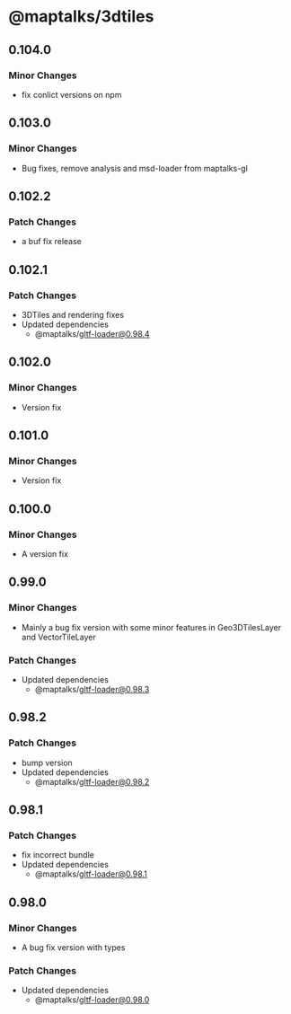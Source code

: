 # @maptalks/3dtiles

## 0.104.0

### Minor Changes

- fix conlict versions on npm

## 0.103.0

### Minor Changes

- Bug fixes, remove analysis and msd-loader from maptalks-gl

## 0.102.2

### Patch Changes

- a buf fix release

## 0.102.1

### Patch Changes

- 3DTiles and rendering fixes
- Updated dependencies
  - @maptalks/gltf-loader@0.98.4

## 0.102.0

### Minor Changes

- Version fix

## 0.101.0

### Minor Changes

- Version fix

## 0.100.0

### Minor Changes

- A version fix

## 0.99.0

### Minor Changes

- Mainly a bug fix version with some minor features in Geo3DTilesLayer and VectorTileLayer

### Patch Changes

- Updated dependencies
  - @maptalks/gltf-loader@0.98.3

## 0.98.2

### Patch Changes

- bump version
- Updated dependencies
  - @maptalks/gltf-loader@0.98.2

## 0.98.1

### Patch Changes

- fix incorrect bundle
- Updated dependencies
  - @maptalks/gltf-loader@0.98.1

## 0.98.0

### Minor Changes

- A bug fix version with types

### Patch Changes

- Updated dependencies
  - @maptalks/gltf-loader@0.98.0
